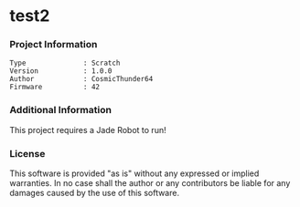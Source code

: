 test2
================



### Project Information
```
Type              : Scratch
Version           : 1.0.0
Author            : CosmicThunder64
Firmware          : 42
```

### Additional Information
This project requires a Jade Robot to run!

### License
This software is provided "as is" without any expressed or implied warranties.  In no case shall the author or any contributors be liable for any damages caused by the use of this software.

